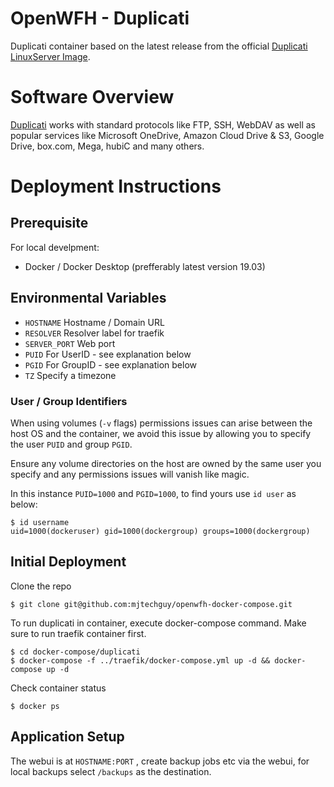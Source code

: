 # OpenWFH - Duplicati
Duplicati container based on the latest release from the official [Duplicati LinuxServer Image](https://hub.docker.com/r/linuxserver/duplicati).

# Software Overview
[Duplicati](https://www.duplicati.com) works with standard protocols like FTP, SSH, WebDAV as well as popular services like Microsoft OneDrive, Amazon Cloud Drive & S3, Google Drive, box.com, Mega, hubiC and many others.

# Deployment Instructions
## Prerequisite
For local develpment:
- Docker / Docker Desktop (prefferably latest version 19.03)

## Environmental Variables
- `HOSTNAME` Hostname / Domain URL
- `RESOLVER` Resolver label for traefik
- `SERVER_PORT` Web port
- `PUID` For UserID - see explanation below
- `PGID` For GroupID - see explanation below
- `TZ` Specify a timezone

### User / Group Identifiers
When using volumes (`-v` flags) permissions issues can arise between the host OS and the container, we avoid this issue by allowing you to specify the user `PUID` and group `PGID`.

Ensure any volume directories on the host are owned by the same user you specify and any permissions issues will vanish like magic.

In this instance `PUID=1000` and `PGID=1000`, to find yours use `id user` as below:
```console
$ id username
uid=1000(dockeruser) gid=1000(dockergroup) groups=1000(dockergroup)
```

## Initial Deployment
Clone the repo
```console
$ git clone git@github.com:mjtechguy/openwfh-docker-compose.git
```
To run duplicati in container, execute docker-compose command. Make sure to run traefik container first.
```console
$ cd docker-compose/duplicati
$ docker-compose -f ../traefik/docker-compose.yml up -d && docker-compose up -d
```
Check container status
```console
$ docker ps
```

## Application Setup
The webui is at `HOSTNAME:PORT` , create backup jobs etc via the webui, for local backups select `/backups` as the destination.



